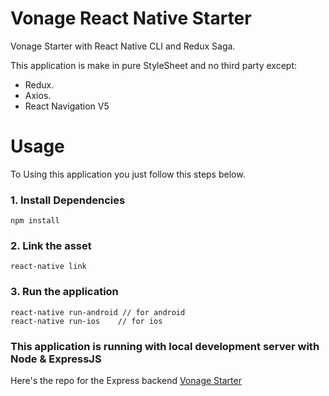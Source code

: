 # Vonage React Native Starter

Vonage Starter with React Native CLI and Redux Saga.

This application is make in pure StyleSheet and no third party except:

- Redux.
- Axios.
- React Navigation V5

# Usage

To Using this application you just follow this steps below.

### 1. Install Dependencies

```
npm install
```

### 2. Link the asset

```
react-native link
```

### 3. Run the application

```
react-native run-android // for android
react-native run-ios	// for ios
```

### This application is running with local development server with Node & ExpressJS

Here's the repo for the Express backend
[Vonage Starter](https://github.com/hudaprs/vonage_starter_express)

